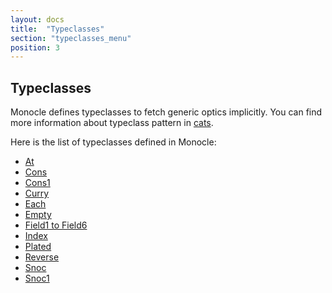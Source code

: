 ```yaml
---
layout: docs
title:  "Typeclasses"
section: "typeclasses_menu"
position: 3
---
```


## Typeclasses

Monocle defines typeclasses to fetch generic optics implicitly. You can find more information about typeclass pattern in
[cats](http://typelevel.org/cats/typeclasses.html).

Here is the list of typeclasses defined in Monocle:

-   [At](typeclasses/at.html)
-   [Cons](typeclasses/cons.html)
-   [Cons1](typeclasses/cons1.html)
-   [Curry](typeclasses/curry.html)
-   [Each](typeclasses/each.html)
-   [Empty](typeclasses/empty.html)
-   [Field1 to Field6](typeclasses/fieldx.html)
-   [Index](typeclasses/index.html)
-   [Plated](typeclasses/plated.html)
-   [Reverse](typeclasses/reverse.html)
-   [Snoc](typeclasses/snoc.html)
-   [Snoc1](typeclasses/snoc1.html)
